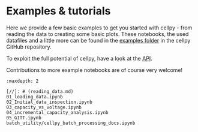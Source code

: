 # Examples & tutorials

Here we provide a few basic examples to get you started with cellpy - from reading the data to creating some basic plots. These notebooks, the used datafiles and a little more can be found in the [examples
folder](https://github.com/jepegit/cellpy/tree/master/examples) in the cellpy GitHub repository.

To exploit the full potential of cellpy, have a look at the [API](/autoapi/index).

Contributions to more example notebooks are of course very welcome!

```{toctree}
:maxdepth: 2

[//]: # (reading_data.md)
01_loading_data.ipynb
02_Initial_data_inspection.ipynb
03_capacity_vs_voltage.ipynb
04_incremental_capacity_analysis.ipynb
05_GITT.ipynb
batch_utility/cellpy_batch_processing_docs.ipynb
```